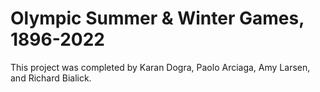 # Olympic Summer & Winter Games, 1896-2022

This project was completed by Karan Dogra, Paolo Arciaga, Amy Larsen, and Richard Bialick. 